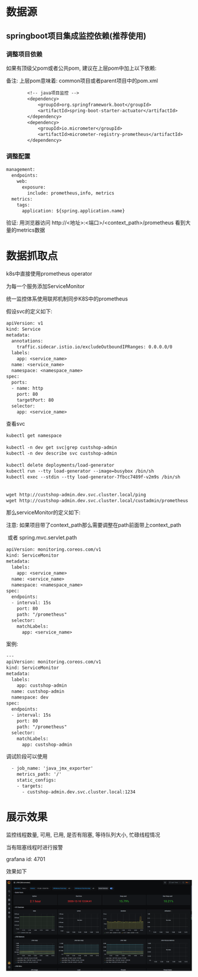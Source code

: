 # 数据源

## springboot项目集成监控依赖(推荐使用)

### 调整项目依赖

如果有顶级父pom或者公共pom, 建议在上层pom中加上以下依赖:

备注: 上层pom意味着: common项目或者parent项目中的pom.xml

```
        <!-- java项目监控 -->
        <dependency>
            <groupId>org.springframework.boot</groupId>
            <artifactId>spring-boot-starter-actuator</artifactId>
        </dependency>
        <dependency>
            <groupId>io.micrometer</groupId>
            <artifactId>micrometer-registry-prometheus</artifactId>
        </dependency>
```

### 调整配置

```
management:
  endpoints:
    web:
      exposure:
        include: prometheus,info, metrics
  metrics:
    tags:
      application: ${spring.application.name}
```

验证: 用浏览器访问 http://<地址>:<端口>/<context_path>/prometheus 看到大量的metrics数据

# 数据抓取点

k8s中直接使用prometheus operator

为每一个服务添加ServiceMonitor

统一监控体系使用联邦机制同步K8S中的prometheus

假设svc的定义如下:

```
apiVersion: v1
kind: Service
metadata:
  annotations:
    traffic.sidecar.istio.io/excludeOutboundIPRanges: 0.0.0.0/0
  labels:
    app: <service_name>
  name: <service_name>
  namespace: <namespace_name>
spec:
  ports:
  - name: http
    port: 80
    targetPort: 80
  selector:
    app: <service_name>
```

查看svc

```
kubectl get namespace

kubectl -n dev get svc|grep custshop-admin
kubectl -n dev describe svc custshop-admin

kubectl delete deployments/load-generator
kubectl run --tty load-generator --image=busybox /bin/sh
kubectl exec --stdin --tty load-generator-7fbcc7489f-v2m9s /bin/sh


wget http://custshop-admin.dev.svc.cluster.local/ping
wget http://custshop-admin.dev.svc.cluster.local/custadmin/prometheus

```



那么serviceMonitor的定义如下: 

注意: 如果项目带了context_path那么需要调整在path前面带上context_path

​		或者  spring.mvc.servlet.path

```
apiVersion: monitoring.coreos.com/v1
kind: ServiceMonitor
metadata:
  labels:
    app: <service_name>
  name: <service_name>
  namespace: <namespace_name>
spec:
  endpoints:
  - interval: 15s
    port: 80
    path: "/prometheus"
  selector:
    matchLabels:
      app: <service_name>
```

案例:

```
---
apiVersion: monitoring.coreos.com/v1
kind: ServiceMonitor
metadata:
  labels:
    app: custshop-admin
  name: custshop-admin
  namespace: dev
spec:
  endpoints:
  - interval: 15s
    port: 80
    path: "/prometheus"
  selector:
    matchLabels:
      app: custshop-admin
```



调试阶段可以使用

```
  - job_name: 'java_jmx_exporter'
    metrics_path: '/'
    static_configs:
    - targets:
      - custshop-admin.dev.svc.cluster.local:1234
```



# 展示效果

监控线程数量, 可用, 已用, 是否有阻塞, 等待队列大小, 忙碌线程情况

当有阻塞线程时进行报警

grafana id: 4701

效果如下

![image-20201210141343552](监控java.assets/image-20201210141343552.png)